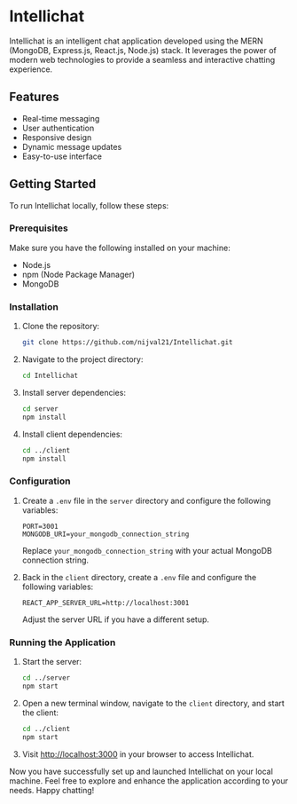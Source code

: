 # Intellichat

Intellichat is an intelligent chat application developed using the MERN (MongoDB, Express.js, React.js, Node.js) stack. It leverages the power of modern web technologies to provide a seamless and interactive chatting experience.

## Features

- Real-time messaging
- User authentication
- Responsive design
- Dynamic message updates
- Easy-to-use interface

## Getting Started

To run Intellichat locally, follow these steps:

### Prerequisites

Make sure you have the following installed on your machine:

- Node.js
- npm (Node Package Manager)
- MongoDB

### Installation

1. Clone the repository:

   ```bash
   git clone https://github.com/nijval21/Intellichat.git
   ```

2. Navigate to the project directory:

   ```bash
   cd Intellichat
   ```

3. Install server dependencies:

   ```bash
   cd server
   npm install
   ```

4. Install client dependencies:

   ```bash
   cd ../client
   npm install
   ```

### Configuration

1. Create a `.env` file in the `server` directory and configure the following variables:

   ```env
   PORT=3001
   MONGODB_URI=your_mongodb_connection_string
   ```

   Replace `your_mongodb_connection_string` with your actual MongoDB connection string.

2. Back in the `client` directory, create a `.env` file and configure the following variables:

   ```env
   REACT_APP_SERVER_URL=http://localhost:3001
   ```

   Adjust the server URL if you have a different setup.

### Running the Application

1. Start the server:

   ```bash
   cd ../server
   npm start
   ```

2. Open a new terminal window, navigate to the `client` directory, and start the client:

   ```bash
   cd ../client
   npm start
   ```

3. Visit [http://localhost:3000](http://localhost:3000) in your browser to access Intellichat.

Now you have successfully set up and launched Intellichat on your local machine. Feel free to explore and enhance the application according to your needs. Happy chatting!
